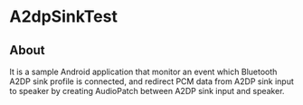 # A2dpSinkTest

## About
It is a sample Android application that monitor an event which Bluetooth A2DP sink profile is connected, and redirect PCM data from A2DP sink input to speaker by creating AudioPatch between A2DP sink input and speaker.
